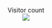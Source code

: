 <p align="center"> 
  Visitor count<br>
  <img src="https://profile-counter.glitch.me/Strange69/count.svg" />
</p>
